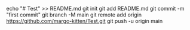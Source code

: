 echo "# Test" >> README.md
git init
git add README.md
git commit -m "first commit"
git branch -M main
git remote add origin https://github.com/margo-kitten/Test.git
git push -u origin main
